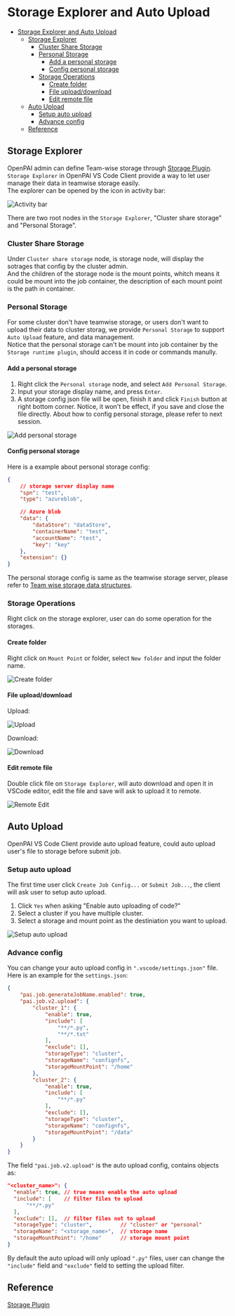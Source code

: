 # Storage Explorer and Auto Upload

- [Storage Explorer and Auto Upload](#storage-explorer-and-auto-upload)
  - [Storage Explorer](#storage-explorer)
    - [Cluster Share Storage](#cluster-share-storage)
    - [Personal Storage](#personal-storage)
      - [Add a personal storage](#add-a-personal-storage)
      - [Config personal storage](#config-personal-storage)
    - [Storage Operations](#storage-operations)
      - [Create folder](#create-folder)
      - [File upload/download](#file-uploaddownload)
      - [Edit remote file](#edit-remote-file)
  - [Auto Upload](#auto-upload)
    - [Setup auto upload](#setup-auto-upload)
    - [Advance config](#advance-config)
  - [Reference](#reference)

## Storage Explorer

OpenPAI admin can define Team-wise storage through [Storage Plugin](https://github.com/microsoft/pai/tree/master/contrib/storage_plugin).  
`Storage Explorer` in OpenPAI VS Code Client provide a way to let user manage their data in teamwise storage easily.  
The explorer can be opened by the icon in activity bar:

![Activity bar](../assets/storage_active_bar.gif)

There are two root nodes in the `Storage Explorer`, "Cluster share storage" and "Personal Storage".

### Cluster Share Storage

Under `Cluster share storage` node, is storage node, will display the sotrages that config by the cluster admin.  
And the children of the storage node is the mount points, whitch means it could be mount into the job container, the description of each mount point is the path in container.

### Personal Storage

For some cluster don't have teamwise storage, or users don't want to upload their data to cluster storag, we provide `Personal Storage` to support `Auto Upload` feature, and data management.  
Notice that the personal storage can't be mount into job container by the `Storage runtime plugin`, should access it in code or commands manully.

#### Add a personal storage

1. Right click the `Personal storage` node, and select `Add Personal Storage`.
2. Input your storage display name, and press `Enter`.
3. A storage config json file will be open, finish it and click `Finish` button at right bottom corner. Notice, it won't be effect, if you save and close the file directly. About how to config personal storage, please refer to next session.

![Add personal storage](../assets/add_personal_storage.gif)

#### Config personal storage

Here is a example about personal storage config:

```json
{
    // storage server display name
    "spn": "test",
    "type": "azureblob",

    // Azure blob
    "data": {
        "dataStore": "dataStore",
        "containerName": "test",
        "accountName": "test",
        "key": "key"
    },
    "extension": {}
}
```

The personal storage config is same as the teamwise storage server, please refer to [Team wise storage data structures](https://github.com/microsoft/pai/tree/master/contrib/storage_plugin#team-wise-storage-data-structures-).

### Storage Operations

Right click on the storage explorer, user can do some operation for the storages.

#### Create folder

Right click on `Mount Point` or folder, select `New folder` and input the folder name.

![Create folder](../assets/storage_new_folder.gif)

#### File upload/download

Upload:

![Upload](../assets/storage_upload_file.gif)

Download:

![Download](../assets/storage_download_file.gif)

#### Edit remote file

Double click file on `Storage Explorer`, will auto download and open it in VSCode editor, edit the file and save will ask to upload it to remote.

![Remote Edit](../assets/storage_remote_edit.gif)

## Auto Upload

OpenPAI VS Code Client provide auto upload feature, could auto upload user's file to storage before submit job.

### Setup auto upload

The first time user click `Create Job Config...` or `Submit Job...`, the client will ask user to setup auto upload.

1. Click `Yes` when asking "Enable auto uploading of code?"
2. Select a cluster if you have multiple cluster.
3. Select a storage and mount point as the destiniation you want to upload.

![Setup auto upload](../assets/storage_setup_auto_upload.gif)

### Advance config

You can change your auto upload config in `".vscode/settings.json"` file.  
Here is an example for the `settings.json`:

```json
{
    "pai.job.generateJobName.enabled": true,
    "pai.job.v2.upload": {
        "cluster_1": {
            "enable": true,
            "include": [
                "**/*.py",
                "**/*.txt"
            ],
            "exclude": [],
            "storageType": "cluster",
            "storageName": "confignfs",
            "storageMountPoint": "/home"
        },
        "cluster_2": {
            "enable": true,
            "include": [
                "**/*.py"
            ],
            "exclude": [],
            "storageType": "cluster",
            "storageName": "confignfs",
            "storageMountPoint": "/data"
        }
    }
}
```

The field `"pai.job.v2.upload"` is the auto upload config, contains objects as:

```json
"<cluster_name>": {
  "enable": true, // true means enable the auto upload
  "include": [    // filter files to upload
      "**/*.py"
  ],
  "exclude": [],  // filter files not to upload
  "storageType": "cluster",         // "cluster" or "personal"
  "storageName": "<storage_name>",  // storage name
  "storageMountPoint": "/home"      // storage mount point
}
```

By default the auto upload will only upload `".py"` files, user can change the `"include"` field and `"exclude"` field to setting the upload filter.

## Reference
[Storage Plugin](https://github.com/microsoft/pai/tree/master/contrib/storage_plugin)
